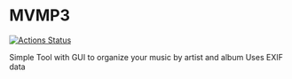 # MVMP3

[![Actions Status](https://github.com/tetsuo13/MVMP3/workflows/Continuous%20integration/badge.svg)](https://github.com/kns98/MVMP3/actions)

Simple Tool with GUI to organize your music by artist and album
Uses EXIF data

